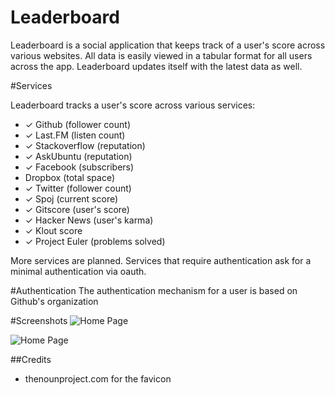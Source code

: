Leaderboard
===========

Leaderboard is a social application that keeps track of a user's score across
various websites. All data is easily viewed in a tabular format for all users
across the app. Leaderboard updates itself with the latest data as well.

#Services

Leaderboard tracks a user's score across various services: 

- ✓ Github (follower count)
- ✓ Last.FM (listen count)
- ✓ Stackoverflow (reputation)
- ✓ AskUbuntu (reputation)
- ✓ Facebook (subscribers)
- Dropbox (total space)
- ✓ Twitter (follower count)
- ✓ Spoj (current score)
- ✓ Gitscore (user's score)
- ✓ Hacker News (user's karma)
- ✓ Klout score
- ✓ Project Euler (problems solved)

More services are planned. Services that require authentication ask for a minimal
authentication via oauth.

#Authentication
The authentication mechanism for a user is based on Github's organization

#Screenshots
![Home Page](https://dl.dropbox.com/u/19398876/screenshots/014.png "Home Page")

![Home Page](https://dl.dropbox.com/u/19398876/screenshots/015.png "Home Page")

##Credits
- thenounproject.com for the favicon
